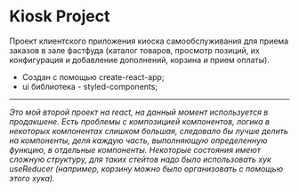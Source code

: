 
# Kiosk Project

  Проект клиентского приложения киоска самообслуживания для приема заказов в зале фастфуда (каталог товаров, просмотр позиций, их конфигурация и добавление дополнений, корзина и прием оплаты).
  * Создан с помощью create-react-app;
  * ui библиотека - styled-components;
  ***
  *Это мой второй проект на react, на данный момент используется в продакшене.
    Есть проблемы с композицией компонентов, логика в некоторых компонентах слишком большая, следовало бы лучше делить на компоненты, деля каждую часть, выполняющую определенную функцию, в отдельные компоненты.
    Некоторые состояния имеют сложную структуру, для таких стейтов надо было использовать хук useReducer (например, корзину можно было организовать с помощью этого хука).*